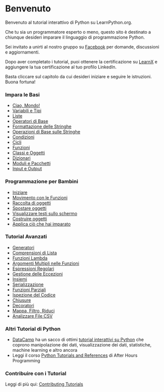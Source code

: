 # Benvenuto

Benvenuto al tutorial interattivo di Python su LearnPython.org.

Che tu sia un programmatore esperto o meno, questo sito è destinato a chiunque desideri imparare il linguaggio di programmazione Python.<br>

Sei invitato a unirti al nostro gruppo su <a href="http://www.facebook.com/groups/180708015327157/">Facebook</a> per domande, discussioni e aggiornamenti.

Dopo aver completato i tutorial, puoi ottenere la certificazione su [LearnX](https://www.learnx.org) e aggiungere la tua certificazione al tuo profilo LinkedIn.

Basta cliccare sul capitolo da cui desideri iniziare e seguire le istruzioni. Buona fortuna!<br>

### Impara le Basi

- [Ciao, Mondo!](Hello,%20World!)
- [Variabili e Tipi](Variables%20and%20Types)
- [Liste](Lists)
- [Operatori di Base](Basic%20Operators)
- [Formattazione delle Stringhe](String%20Formatting)
- [Operazioni di Base sulle Stringhe](Basic%20String%20Operations)
- [Condizioni](Conditions)
- [Cicli](Loops)
- [Funzioni](Functions)
- [Classi e Oggetti](Classes%20and%20Objects)
- [Dizionari](Dictionaries)
- [Moduli e Pacchetti](Modules%20and%20Packages)
- [Input e Output](Input%20and%20Output)

### Programmazione per Bambini
- [Iniziare](https://codingforkids.io/play/python/intro-level1)
- [Movimento con le Funzioni](https://codingforkids.io/play/python/intro-level2)
- [Raccolta di oggetti](https://codingforkids.io/play/python/intro-level3)
- [Spostare oggetti](https://codingforkids.io/play/python/intro-level4)
- [Visualizzare testi sullo schermo](https://codingforkids.io/play/python/intro-level5)
- [Costruire oggetti](https://codingforkids.io/play/python/intro-level6)
- [Applica ciò che hai imparato](https://codingforkids.io/play/python/intro-level7)

### Tutorial Avanzati

- [Generatori](Generators)
- [Comprensioni di Lista](List%20Comprehensions)
- [Funzioni Lambda](Lambda%20functions)
- [Argomenti Multipli nelle Funzioni](Multiple%20Function%20Arguments)
- [Espressioni Regolari](Regular%20Expressions)
- [Gestione delle Eccezioni](Exception%20Handling)
- [Insiemi](Sets)
- [Serializzazione](Serialization)
- [Funzioni Parziali](Partial%20functions)
- [Ispezione del Codice](Code%20Introspection)
- [Chiusure](Closures)
- [Decoratori](Decorators)
- [Mappa, Filtro, Riduci](Map,%20Filter,%20Reduce)
- [Analizzare File CSV](Parsing%20CSV%20Files)

### Altri Tutorial di Python

- [DataCamp](https://datacamp.pxf.io/c/67577/1012793/13294?sharedId=learnpython.org) ha un sacco di ottimi [tutorial interattivi su Python](https://datacamp.pxf.io/c/67577/1012793/13294?sharedId=learnpython.org) che coprono manipolazione dei dati, visualizzazione dei dati, statistiche, machine learning e altro ancora
- Leggi il corso [Python Tutorials and References](http://www.afterhoursprogramming.com/index.php?article=181) di After Hours Programming

### Contribuire con i Tutorial

Leggi di più qui: [Contributing Tutorials](Contributing%20Tutorials)
